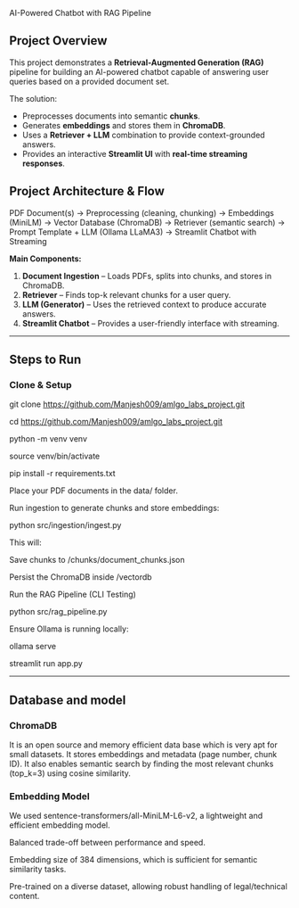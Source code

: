 AI-Powered Chatbot with RAG Pipeline 

## **Project Overview**
This project demonstrates a **Retrieval-Augmented Generation (RAG)** pipeline for building an AI-powered chatbot capable of answering user queries based on a provided document set.  

The solution:
- Preprocesses documents into semantic **chunks**.
- Generates **embeddings** and stores them in **ChromaDB**.
- Uses a **Retriever + LLM** combination to provide context-grounded answers.
- Provides an interactive **Streamlit UI** with **real-time streaming responses**.


## **Project Architecture & Flow**

PDF Document(s)
->
Preprocessing (cleaning, chunking)
->
Embeddings (MiniLM)
->
Vector Database (ChromaDB)
->
Retriever (semantic search)
->
Prompt Template + LLM (Ollama LLaMA3)
->
Streamlit Chatbot with Streaming


**Main Components:**
1. **Document Ingestion** – Loads PDFs, splits into chunks, and stores in ChromaDB.
2. **Retriever** – Finds top-k relevant chunks for a user query.
3. **LLM (Generator)** – Uses the retrieved context to produce accurate answers.
4. **Streamlit Chatbot** – Provides a user-friendly interface with streaming.

---

## **Steps to Run**

### **Clone & Setup**
git clone https://github.com/Manjesh009/amlgo_labs_project.git

cd https://github.com/Manjesh009/amlgo_labs_project.git

python -m venv venv

source venv/bin/activate

pip install -r requirements.txt

Place your PDF documents in the data/ folder.

Run ingestion to generate chunks and store embeddings:

python src/ingestion/ingest.py

This will:

Save chunks to /chunks/document_chunks.json

Persist the ChromaDB inside /vectordb

Run the RAG Pipeline (CLI Testing)

python src/rag_pipeline.py

Ensure Ollama is running locally:

ollama serve

streamlit run app.py

---

## **Database and model**

### **ChromaDB**

It is an open source and memory efficient data base which is very apt for small datasets. It stores embeddings and metadata (page number, chunk ID). It also enables semantic search by finding the most relevant chunks (top_k=3) using cosine similarity.

### **Embedding Model**

We used sentence-transformers/all-MiniLM-L6-v2, a lightweight and efficient embedding model.

Balanced trade-off between performance and speed.

Embedding size of 384 dimensions, which is sufficient for semantic similarity tasks.

Pre-trained on a diverse dataset, allowing robust handling of legal/technical content.






 



